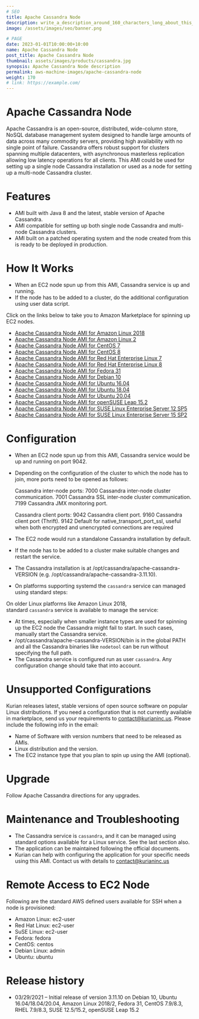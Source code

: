 ```yaml
---
# SEO
title: Apache Cassandra Node
description: write_a_description_around_160_characters_long_about_this_WORK_POST
image: /assets/images/seo/banner.png

# PAGE
date: 2023-01-01T10:00:00+10:00
name: Apache Cassandra Node
post_title: Apache Cassandra Node
thumbnail: assets/images/products/cassandra.jpg
synopsis: Apache Cassandra Node description
permalink: aws-machine-images/apache-cassandra-node
weight: 170
# link: https://example.com/
---
```


Apache Cassandra Node
=====================

Apache Cassandra is an open-source, distributed, wide-column store, NoSQL database management system designed to handle large amounts of data across many commodity servers, providing high availability with no single point of failure. Cassandra offers robust support for clusters spanning multiple datacenters, with asynchronous masterless replication allowing low latency operations for all clients. This AMI could be used for setting up a single node Cassandra installation or used as a node for setting up a multi-node Cassandra cluster.

[](https://github.com/kurianinc/ami-pub/wiki/Apache-Cassandra-Node#features)Features
====================================================================================

*   AMI built with Java 8 and the latest, stable version of Apache Cassandra.
*   AMI compatible for setting up both single node Cassandra and multi-node Cassandra clusters.
*   AMI built on a patched operating system and the node created from this is ready to be deployed in production.

[](https://github.com/kurianinc/ami-pub/wiki/Apache-Cassandra-Node#how-it-works)How It Works
============================================================================================

*   When an EC2 node spun up from this AMI, Cassandra service is up and running.
*   If the node has to be added to a cluster, do the additional configuration using user data script.

Click on the links below to take you to Amazon Marketplace for spinning up EC2 nodes.

*   [Apache Cassandra Node AMI for Amazon Linux 2018](http://aws.amazon.com/marketplace/pp/B091DWRGM7)
*   [Apache Cassandra Node AMI for Amazon Linux 2](https://aws.amazon.com/marketplace/pp/B091D5Q8X2)
*   [Apache Cassandra Node AMI for CentOS 7](https://aws.amazon.com/marketplace/pp/B091HZBHLM)
*   [Apache Cassandra Node AMI for CentOS 8](https://aws.amazon.com/marketplace/pp/B091J2SXMZ)
*   [Apache Cassandra Node AMI for Red Hat Enterprise Linux 7](https://aws.amazon.com/marketplace/pp/B091D2MGGF)
*   [Apache Cassandra Node AMI for Red Hat Enterprise Linux 8](https://aws.amazon.com/marketplace/pp/B091D3HX5L)
*   [Apache Cassandra Node AMI for Fedora 31](http://aws.amazon.com/marketplace/pp/B091J2H8VD)
*   [Apache Cassandra Node AMI for Debian 10](https://aws.amazon.com/marketplace/pp/B091CZ5T7J)
*   [Apache Cassandra Node AMI for Ubuntu 16.04](https://aws.amazon.com/marketplace/pp/B091HSNBP4)
*   [Apache Cassandra Node AMI for Ubuntu 18.04](https://aws.amazon.com/marketplace/pp/B091HWCTTN)
*   [Apache Cassandra Node AMI for Ubuntu 20.04](https://aws.amazon.com/marketplace/pp/prodview-xkbyhsutpvatc?sr=0-7&ref_=beagle&applicationId=AWSMPContessa)
*   [Apache Cassandra Node AMI for openSUSE Leap 15.2](https://aws.amazon.com/marketplace/pp/B091KTGPCY)
*   [Apache Cassandra Node AMI for SUSE Linux Enterprise Server 12 SP5](https://aws.amazon.com/marketplace/pp/B091J73CWS)
*   [Apache Cassandra Node AMI for SUSE Linux Enterprise Server 15 SP2](https://aws.amazon.com/marketplace/pp/B091KW5LGF)

[](https://github.com/kurianinc/ami-pub/wiki/Apache-Cassandra-Node#configuration)Configuration
==============================================================================================

*   When an EC2 node spun up from this AMI, Cassandra service would be up and running on port 9042.
*   Depending on the configuration of the cluster to which the node has to join, more ports need to be opened as follows:

    Cassandra inter-node ports:
    7000	Cassandra inter-node cluster communication.
    7001	Cassandra SSL inter-node cluster communication.
    7199	Cassandra JMX monitoring port.
    
    Cassandra client ports:
    9042	Cassandra client port.
    9160	Cassandra client port (Thrift).
    9142	Default for native_transport_port_ssl, useful when both encrypted and unencrypted connections are required
    

*   The EC2 node would run a standalone Cassandra installation by default.
*   If the node has to be added to a cluster make suitable changes and restart the service.
*   The Cassandra installation is at /opt/cassandra/apache-cassandra-VERSION (e.g. /opt/cassandra/apache-cassandra-3.11.10).
*   On platforms supporting systemd the `cassandra` service can managed using standard steps:

On older Linux platforms like Amazon Linux 2018, standard `cassandra` service is available to manage the service:

*   At times, especially when smaller instance types are used for spinning up the EC2 node the Cassandra might fail to start. In such cases, manually start the Cassandra service.
*   /opt/cassandra/apache-cassandra-VERSION/bin is in the global PATH and all the Cassandra binaries like `nodetool` can be run without specifying the full path.
*   The Cassandra service is configured run as user `cassandra`. Any configuration change should take that into account.

[](https://github.com/kurianinc/ami-pub/wiki/Apache-Cassandra-Node#unsupported-configurations)Unsupported Configurations
========================================================================================================================

Kurian releases latest, stable versions of open source software on popular Linux distributions. If you need a configuration that is not currently available in marketplace, send us your requirements to [contact@kurianinc.us](mailto:contact@kurianinc.us). Please include the following info in the email:

*   Name of Software with version numbers that need to be released as AMIs.
*   Linux distribution and the version.
*   The EC2 instance type that you plan to spin up using the AMI (optional).

[](https://github.com/kurianinc/ami-pub/wiki/Apache-Cassandra-Node#upgrade)Upgrade
==================================================================================

Follow Apache Cassandra directions for any upgrades.

[](https://github.com/kurianinc/ami-pub/wiki/Apache-Cassandra-Node#maintenance-and-troubleshooting)Maintenance and Troubleshooting
==================================================================================================================================

*   The Cassandra service is `cassandra`, and it can be managed using standard options available for a Linux service. See the last section also.
*   The application can be maintained following the official documents.
*   Kurian can help with configuring the application for your specific needs using this AMI. Contact us with details to [contact@kurianinc.us](mailto:contact@kurianinc.us)

[](https://github.com/kurianinc/ami-pub/wiki/Apache-Cassandra-Node#remote-access-to-ec2-node)Remote Access to EC2 Node
======================================================================================================================

Following are the standard AWS defined users available for SSH when a node is provisioned:

*   Amazon Linux: ec2-user
*   Red Hat Linux: ec2-user
*   SuSE Linux: ec2-user
*   Fedora: fedora
*   CentOS: centos
*   Debian Linux: admin
*   Ubuntu: ubuntu

[](https://github.com/kurianinc/ami-pub/wiki/Apache-Cassandra-Node#release-history)Release history
==================================================================================================

*   03/29/2021 – Initial release of version 3.11.10 on Debian 10, Ubuntu 16.04/18.04/20.04, Amazon Linux 2018/2, Fedora 31, CentOS 7.9/8.3, RHEL 7.9/8.3, SUSE 12.5/15.2, openSUSE Leap 15.2
